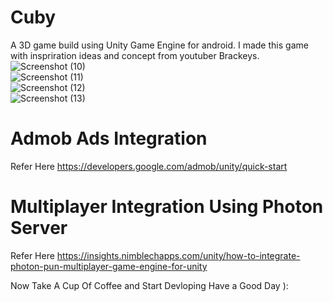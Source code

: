 # Cuby
A 3D game build using Unity Game Engine for android. 
I made this game with inspriration ideas and concept from youtuber Brackeys.  
![Screenshot (10)](https://user-images.githubusercontent.com/55059378/94853785-7cabc180-045e-11eb-800d-353fe9682205.png)  
![Screenshot (11)](https://user-images.githubusercontent.com/55059378/94853789-7f0e1b80-045e-11eb-9efc-534090262645.png)  
![Screenshot (12)](https://user-images.githubusercontent.com/55059378/94853791-7fa6b200-045e-11eb-9220-f2205e61e6dc.png)  
![Screenshot (13)](https://user-images.githubusercontent.com/55059378/94853793-803f4880-045e-11eb-8e65-c89d5b1719f3.png)  

# Admob Ads Integration
 Refer Here https://developers.google.com/admob/unity/quick-start
 
# Multiplayer Integration Using Photon Server
 Refer Here https://insights.nimblechapps.com/unity/how-to-integrate-photon-pun-multiplayer-game-engine-for-unity
 
 Now Take A Cup Of Coffee and Start Devloping
 Have a Good Day ):
